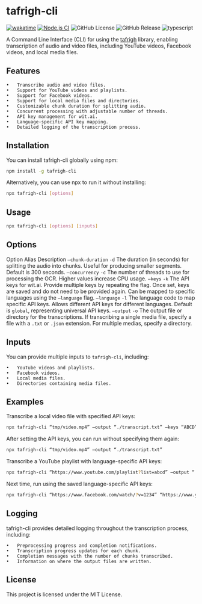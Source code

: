 # tafrigh-cli

[![wakatime](https://wakatime.com/badge/user/a0b906ce-b8e7-4463-8bce-383238df6d4b/project/3ab8ca50-a24a-46b4-af93-e8a6a55f670a.svg)](https://wakatime.com/badge/user/a0b906ce-b8e7-4463-8bce-383238df6d4b/project/3ab8ca50-a24a-46b4-af93-e8a6a55f670a)
[![Node.js CI](https://github.com/ragaeeb/tafrigh-cli/actions/workflows/build.yml/badge.svg)](https://github.com/ragaeeb/tafrigh-cli/actions/workflows/build.yml)
![GitHub License](https://img.shields.io/github/license/ragaeeb/tafrigh-cli)
![GitHub Release](https://img.shields.io/github/v/release/ragaeeb/tafrigh-cli)
![typescript](https://badgen.net/badge/icon/typescript?icon=typescript&label&color=blue)

A Command Line Interface (CLI) for using the [tafrigh](https://github.com/ragaeeb/tafrigh) library, enabling transcription of audio and video files, including YouTube videos, Facebook videos, and local media files.

## Features

    •	Transcribe audio and video files.
    •	Support for YouTube videos and playlists.
    •	Support for Facebook videos.
    •	Support for local media files and directories.
    •	Customizable chunk duration for splitting audio.
    •	Concurrent processing with adjustable number of threads.
    •	API key management for wit.ai.
    •	Language-specific API key mapping.
    •	Detailed logging of the transcription process.

## Installation

You can install tafrigh-cli globally using npm:

```sh
npm install -g tafrigh-cli
```

Alternatively, you can use npx to run it without installing:

```sh
npx tafrigh-cli [options]
```

## Usage

```sh
npx tafrigh-cli [options] [inputs]
```

## Options

Option Alias Description
`–chunk-duration` `-d` The duration (in seconds) for splitting the audio into chunks. Useful for producing smaller segments. Default is 300 seconds.
`–concurrency` `-c` The number of threads to use for processing the OCR. Higher values increase CPU usage.
`–keys` `-k` The API keys for wit.ai. Provide multiple keys by repeating the flag. Once set, keys are saved and do not need to be provided again. Can be mapped to specific languages using the `–language` flag.
`–language` `-l` The language code to map specific API keys. Allows different API keys for different languages. Default is `global`, representing universal API keys.
`–output` `-o` The output file or directory for the transcriptions. If transcribing a single media file, specify a file with a `.txt` or `.json` extension. For multiple medias, specify a directory.

## Inputs

You can provide multiple inputs to `tafrigh-cli`, including:

    •	YouTube videos and playlists.
    •	Facebook videos.
    •	Local media files.
    •	Directories containing media files.

## Examples

Transcribe a local video file with specified API keys:

```sh
npx tafrigh-cli “tmp/video.mp4” –output “./transcript.txt” –keys “ABCD” –keys “EFG”
```

After setting the API keys, you can run without specifying them again:

```sh
npx tafrigh-cli “tmp/video.mp4” –output “./transcript.txt”
```

Transcribe a YouTube playlist with language-specific API keys:

```sh
npx tafrigh-cli “https://www.youtube.com/playlist?list=abcd” –output “./output_folder/1.txt” –language ar –keys “XYZ”
```

Next time, run using the saved language-specific API keys:

```sh
npx tafrigh-cli “https://www.facebook.com/watch/?v=1234” “https://www.youtube.com/watch?v=12345” –output “./output_folder” –language ar
```

## Logging

tafrigh-cli provides detailed logging throughout the transcription process, including:

    •	Preprocessing progress and completion notifications.
    •	Transcription progress updates for each chunk.
    •	Completion messages with the number of chunks transcribed.
    •	Information on where the output files are written.

## License

This project is licensed under the MIT License.
